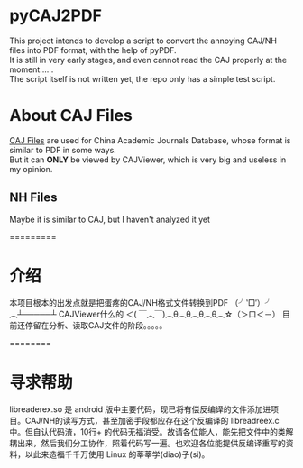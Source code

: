 # pyCAJ2PDF #
This project intends to develop a script to convert the annoying CAJ/NH files into PDF format, with the help of pyPDF.  
It is still in very early stages, and even cannot read the CAJ properly at the moment......  
The script itself is not written yet, the repo only has a simple test script.

# About CAJ Files #
[CAJ Files](http://baike.baidu.com/view/129891.htm) are used for China Academic Journals Database, whose format is similar to PDF in some ways.  
But it can **ONLY** be viewed by CAJViewer, which is very big and useless in my opinion.  

## NH Files ##
Maybe it is similar to CAJ, but I haven't analyzed it yet

=========
# 介绍
本项目根本的出发点就是把蛋疼的CAJ/NH格式文件转换到PDF （╯‵□′）╯︵┴─────┴ 
CAJViewer什么的 ＜( ￣︿￣)︵θ︵θ︵θ︵θ︵☆（＞口＜－） 
目前还停留在分析、读取CAJ文件的阶段。。。。。  

========
# 寻求帮助
libreaderex.so 是 android 版中主要代码，现已将有偿反编译的文件添加进项目。CAJ/NH的读写方式，甚至加密手段都应存在这个反编译的 libreadreex.c 中。但自认代码渣，10行+ 的代码无福消受。故请各位能人，能先把文件中的类解耦出来，然后我们分工协作，照着代码写一遍。也欢迎各位能提供反编译重写的资料，以此来造福千千万使用 Linux 的莘莘学(diao)子(si)。
